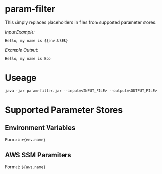 # param-filter
This simply replaces placeholders in files from supported parameter stores.


_Input Example:_
```
Hello, my name is ${env.USER}
```

_Example Output:_
```
Hello, my name is Bob
```

# Useage
```
java -jar param-filter.jar --input=<INPUT_FILE> --output=<OUTPUT_FILE>
```

# Supported Parameter Stores
## Environment Variables
Format: ```#{env.name}```

## AWS SSM Paramiters
Format: ```${aws.name}```
